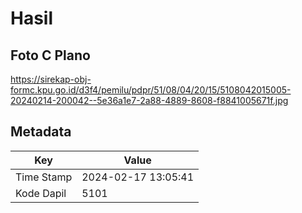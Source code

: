 # Hasil

## Foto C Plano

https://sirekap-obj-formc.kpu.go.id/d3f4/pemilu/pdpr/51/08/04/20/15/5108042015005-20240214-200042--5e36a1e7-2a88-4889-8608-f8841005671f.jpg


## Metadata

| Key        | Value               |
| ---------- | ------------------- |
| Time Stamp | 2024-02-17 13:05:41 |
| Kode Dapil | 5101                |



